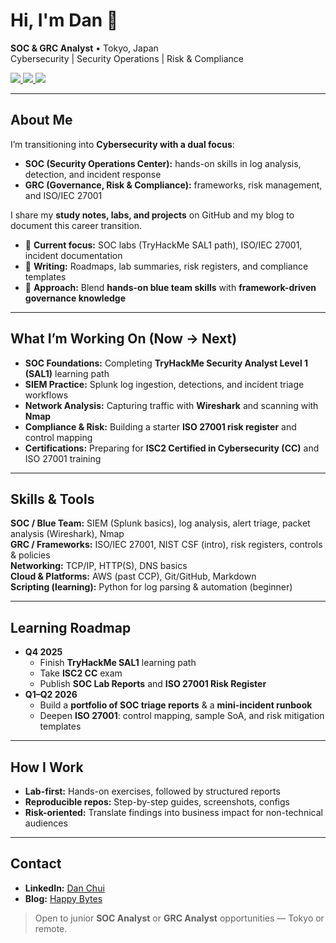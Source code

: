 # Hi, I'm Dan 👋  
**SOC & GRC Analyst** • Tokyo, Japan  
Cybersecurity | Security Operations | Risk & Compliance

<a href="https://www.linkedin.com/in/danchui/" target="_blank">
  <img src="https://img.shields.io/badge/LinkedIn-Connect-blue" />
</a>
<a href="https://happy-bytes.vercel.app/" target="_blank">
  <img src="https://img.shields.io/badge/Blog-HappyBytes-green" />
</a>
<a href="#" target="_blank">
  <img src="https://img.shields.io/badge/Tokyo-Japan-red" />
</a>

---

## About Me
I’m transitioning into **Cybersecurity with a dual focus**:  
- **SOC (Security Operations Center):** hands-on skills in log analysis, detection, and incident response  
- **GRC (Governance, Risk & Compliance):** frameworks, risk management, and ISO/IEC 27001  

I share my **study notes, labs, and projects** on GitHub and my blog to document this career transition.  

- 🔭 **Current focus:** SOC labs (TryHackMe SAL1 path), ISO/IEC 27001, incident documentation
- 📝 **Writing:** Roadmaps, lab summaries, risk registers, and compliance templates  
- 🎯 **Approach:** Blend **hands-on blue team skills** with **framework-driven governance knowledge**

---

## What I’m Working On (Now → Next)
- **SOC Foundations:** Completing **TryHackMe Security Analyst Level 1 (SAL1)** learning path  
- **SIEM Practice:** Splunk log ingestion, detections, and incident triage workflows  
- **Network Analysis:** Capturing traffic with **Wireshark** and scanning with **Nmap**  
- **Compliance & Risk:** Building a starter **ISO 27001 risk register** and control mapping  
- **Certifications:** Preparing for **ISC2 Certified in Cybersecurity (CC)** and ISO 27001 training

---

## Skills & Tools
**SOC / Blue Team:** SIEM (Splunk basics), log analysis, alert triage, packet analysis (Wireshark), Nmap  
**GRC / Frameworks:** ISO/IEC 27001, NIST CSF (intro), risk registers, controls & policies  
**Networking:** TCP/IP, HTTP(S), DNS basics  
**Cloud & Platforms:** AWS (past CCP), Git/GitHub, Markdown  
**Scripting (learning):** Python for log parsing & automation (beginner)

---

## Learning Roadmap
- **Q4 2025**
  - Finish **TryHackMe SAL1** learning path  
  - Take **ISC2 CC** exam  
  - Publish **SOC Lab Reports** and **ISO 27001 Risk Register**
- **Q1–Q2 2026**
  - Build a **portfolio of SOC triage reports** & a **mini-incident runbook**  
  - Deepen **ISO 27001**: control mapping, sample SoA, and risk mitigation templates  

---

## How I Work
- **Lab-first:** Hands-on exercises, followed by structured reports  
- **Reproducible repos:** Step-by-step guides, screenshots, configs  
- **Risk-oriented:** Translate findings into business impact for non-technical audiences

---

## Contact
- **LinkedIn:** <a href="https://www.linkedin.com/in/danchui/" target="_blank">Dan Chui</a>  
- **Blog:** <a href="https://happy-bytes.vercel.app/" target="_blank">Happy Bytes</a>  

> Open to junior **SOC Analyst** or **GRC Analyst** opportunities — Tokyo or remote.
